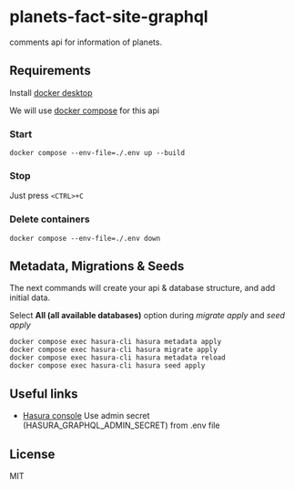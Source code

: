 # planets-fact-site-graphql

comments api for information of planets.

## Requirements

Install [docker desktop](https://www.docker.com/products/docker-desktop/)

We will use [docker compose](https://docs.docker.com/compose/) for this api

### Start

```shell
docker compose --env-file=./.env up --build
```

### Stop

Just press `<CTRL>+C`

### Delete containers

```shell
docker compose --env-file=./.env down
```

## Metadata, Migrations & Seeds

The next commands will create your api & database structure, and add initial data.

Select **All (all available databases)** option during _migrate apply_ and _seed apply_

```shell
docker compose exec hasura-cli hasura metadata apply
docker compose exec hasura-cli hasura migrate apply
docker compose exec hasura-cli hasura metadata reload
docker compose exec hasura-cli hasura seed apply
```

## Useful links

* [Hasura console](http://localhost:8088) Use admin secret (HASURA_GRAPHQL_ADMIN_SECRET) from .env file

## License

MIT
